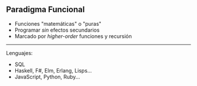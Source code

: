##  Paradigma Funcional


* Funciones "matemáticas" o "puras"
* Programar *sin* efectos secundarios
* Marcado por *higher-order* funciones y recursión

---

Lenguajes:

<ul>
  <li class="fragment">SQL</li>
  <li class="fragment">Haskell, F#, Elm, Erlang, Lisps...</li>
  <li class="fragment">JavaScript, Python, Ruby...</li>
</ul>
